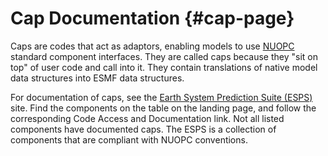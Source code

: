 Cap Documentation {#cap-page}
=================

Caps are codes that act as adaptors, enabling models to use 
[NUOPC](https://www.earthsystemmodeling.org/nuopc/)
standard component interfaces. They are called caps because they "sit
on top" of user code and call into it. They contain translations of
native model data structures into ESMF data structures.

For documentation of caps, see the 
[Earth System Prediction Suite (ESPS)](https://earthsystemprediction.gov/About/ESPS)
site. Find the components on the table on the landing page, and
follow the corresponding Code Access and Documentation link. Not all
listed components have documented caps. The ESPS is a collection of
components that are compliant with NUOPC conventions.
